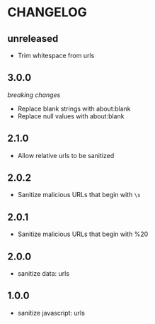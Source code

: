 CHANGELOG
=========

## unreleased
* Trim whitespace from urls

## 3.0.0

_breaking changes_

* Replace blank strings with about:blank
* Replace null values with about:blank

## 2.1.0
* Allow relative urls to be sanitized

## 2.0.2
* Sanitize malicious URLs that begin with `\s`

## 2.0.1
* Sanitize malicious URLs that begin with %20

## 2.0.0
* sanitize data: urls

## 1.0.0
* sanitize javascript: urls
